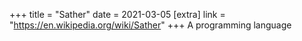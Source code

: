 +++
title = "Sather"
date = 2021-03-05
[extra]
link = "https://en.wikipedia.org/wiki/Sather"
+++
A programming language

